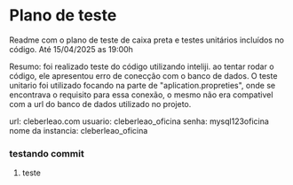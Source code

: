 # Plano de teste

Readme com o plano de teste de caixa preta e testes unitários incluídos no código. Até 15/04/2025 as 19:00h

Resumo: foi realizado teste do código utilizando inteliji. ao tentar rodar o código, ele apresentou erro de conecção com o banco de dados. 
O teste unitario foi utilizado focando na parte de "aplication.propreties", onde se encontrava o requisito para essa conexão, o mesmo não era compativel com a url do banco de dados utilizado no projeto.

url: cleberleao.com
usuario: cleberleao_oficina
senha: mysql123oficina
nome da instancia: cleberleao_oficina

### testando commit
1. teste
